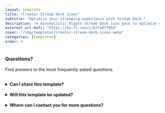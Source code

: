 ```yaml
---
layout: template
title: "Creator Stream Deck Icons"
subtitle: "Optimize your streaming experience with Stream Deck."
description: "A minimalistic Elgato Stream Deck icon pack to optimize your streaming experience."
external_url-kofi: "https://ko-fi.com/s/b7fa07f854"
cover: "/img/templates/creator-stream-deck-icons.webp"
categories: [templates]
order: 4
---
```


### Questions?

Find answers to the most frequently asked questions.

<br>

<details>
    <summary><b>Can I share this template?</b></summary>

    <br>

    Yes! I even encourage you to share the template with others, because I'd like to reach as many people as possible. But please don't alter any of my content or sell the template yourself.

</details>

<br>

<details>
    <summary><b>Will this template be updated?</b></summary>

    <br>

    My plan is to update the template when I feel necessary to make sure it stays current and relevant.

</details>

<br>

<details>
    <summary><b>Where can I contact you for more questions?</b></summary>

    <br>

    You can contact me at glitchedinorbit@gmail.com and I'll be happy to answer any questions or concerns.

</details>
